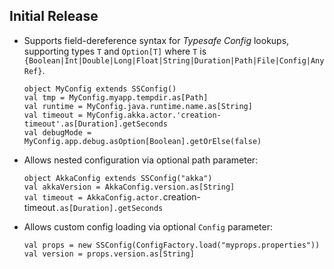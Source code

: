 ## Initial Release

* Supports field-dereference syntax for _Typesafe Config_ lookups, supporting types `T` and `Option[T]` where `T` is `{Boolean|Int|Double|Long|Float|String|Duration|Path|File|Config|AnyRef}`.


    `object MyConfig extends SSConfig()`  
    `val tmp = MyConfig.myapp.tempdir.as[Path]`  
    `val runtime = MyConfig.java.runtime.name.as[String]`  
    `val timeout = MyConfig.akka.actor.'creation-timeout'.as[Duration].getSeconds`  
    `val debugMode = MyConfig.app.debug.asOption[Boolean].getOrElse(false)`  


 * Allows nested configuration via optional path parameter:

    `object AkkaConfig extends SSConfig("akka")`  
    `val akkaVersion = AkkaConfig.version.as[String]`  
    `val timeout = AkkaConfig.actor.`creation-timeout`.as[Duration].getSeconds`    
   
* Allows custom config loading via optional `Config` parameter:

    `val props = new SSConfig(ConfigFactory.load("myprops.properties"))`  
    `val version = props.version.as[String]`  
